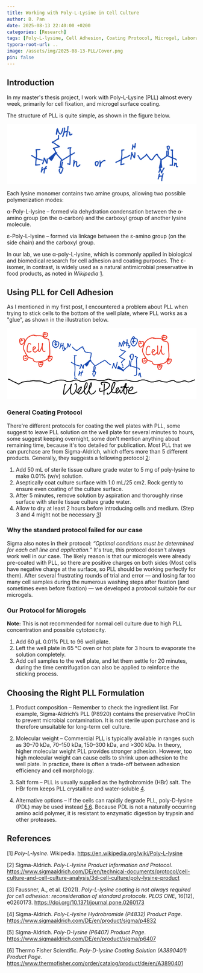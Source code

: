 ```yaml
---
title: Working with Poly-L-Lysine in Cell Culture
author: B. Pan
date: 2025-08-13 22:40:00 +0200
categories: [Research]
tags: [Poly-L-lysine, Cell Adhesion, Coating Protocol, Microgel, Laboratory Tips]
typora-root-url: ..
image: /assets/img/2025-08-13-PLL/Cover.png
pin: false
---
```


## Introduction

In my master's thesis project, I work with Poly-L-Lysine (PLL) almost every week, primarily for cell fixation, and microgel surface coating. 

The structure of PLL is quite simple, as shown in the figure below.

![Illustration of α- and ε-Poly-L-lysine structure](/assets/img/2025-08-13-PLL/PLL-illustration.png)

Each lysine monomer contains two amine groups, allowing two possible polymerization modes:

α-Poly-L-lysine – formed via dehydration condensation between the α-amino group (on the α-carbon) and the carboxyl group of another lysine molecule.

ε-Poly-L-lysine – formed via linkage between the ε-amino group (on the side chain) and the carboxyl group.

In our lab, we use α-poly-L-lysine, which is commonly applied in biological and biomedical research for cell adhesion and coating purposes. The ε-isomer, in contrast, is widely used as a natural antimicrobial preservative in food products, as noted in *Wikipedia* [1](https://en.wikipedia.org/wiki/Poly-L-lysine).

## Using PLL for Cell Adhesion

As I mentioned in my first post, I encountered a problem about PLL when trying to stick cells to the bottom of the well plate, where PLL works as a "glue", as shown in the illustration below. 

![Mechanism of cell adhesion with PLL coating](/assets/img/2025-08-13-PLL/Cell-Adhesion.png)

### General Coating Protocol

There're different protocols for coating the well plates with PLL, some suggest to leave PLL solution on the well plate for several minutes to hours, some suggest keeping overnight, some don't mention anything about remaining time, because it's too detailed for publication. Most PLL that we can purchase are from Sigma-Aldrich, which offers more than 5 different products. Generally, they suggests a following protocol [2](https://www.sigmaaldrich.com/DE/en/technical-documents/protocol/cell-culture-and-cell-culture-analysis/3d-cell-culture/poly-lysine-product):

1. Add 50 mL of sterile tissue culture grade water to 5 mg of poly-lysine to make 0.01% (w/v) solution.
2. Aseptically coat culture surface with 1.0 mL/25 cm2. Rock gently to ensure even coating of the culture surface.
3. After 5 minutes, remove solution by aspiration and thoroughly rinse surface with sterile tissue culture grade water.
4. Allow to dry at least 2 hours before introducing cells and medium. (Step 3 and 4 might not be necessary [3](https://doi.org/10.1371/journal.pone.0260173))

### Why the standard protocol failed for our case

Sigma also notes in their protocol: *“Optimal conditions must be determined for each cell line and application.”* It's true, this protocol doesn't always work well in our case. The likely reason is that our microgels were already pre-coated with PLL, so there are positive charges on both sides (Most cells have negative charge at the surface, so PLL should be working perfectly for them). After several frustrating rounds of trial and error — and losing far too many cell samples during the numerous washing steps after fixation (and sometimes even before fixation) — we developed a protocol suitable for our microgels.

### Our Protocol for Microgels

**Note:** This is not recommended for normal cell culture due to high PLL concentration and possible cytotoxicity.

1. Add 60 μL 0.01% PLL to 96 well plate.
2. Left the well plate in 65 °C oven or hot plate for 3 hours to evaporate the solution completely.
3. Add cell samples to the well plate, and let them settle for 20 minutes, during the time centrifugation can also be applied to reinforce the sticking process.

## Choosing the Right PLL Formulation

1. Product composition – Remember to check the ingredient list. For example, Sigma-Aldrich’s PLL (P8920) contains the preservative ProClin to prevent microbial contamination. It is not sterile upon purchase and is therefore unsuitable for long-term cell culture.

2. Molecular weight – Commercial PLL is typically available in ranges such as 30–70 kDa, 70–150 kDa, 150–300 kDa, and >300 kDa. In theory, higher molecular weight PLL provides stronger adhesion. However, too high molecular weight can cause cells to shrink upon adhesion to the well plate. In practice, there is often a trade-off between adhesion efficiency and cell morphology.

3. Salt form – PLL is usually supplied as the hydrobromide (HBr) salt. The HBr form keeps PLL crystalline and water-soluble [4](https://www.sigmaaldrich.com/DE/en/product/sigma/p4832).

4. Alternative options – If the cells can rapidly degrade PLL, poly-D-lysine (PDL) may be used instead [5](https://www.sigmaaldrich.com/DE/en/product/sigma/p6407),[6](https://www.thermofisher.com/order/catalog/product/de/en/A3890401). Because PDL is not a naturally occurring amino acid polymer, it is resistant to enzymatic digestion by trypsin and other proteases.

## References

[1] *Poly-L-lysine*. Wikipedia. https://en.wikipedia.org/wiki/Poly-L-lysine

[2] Sigma-Aldrich. *Poly-L-lysine Product Information and Protocol*. https://www.sigmaaldrich.com/DE/en/technical-documents/protocol/cell-culture-and-cell-culture-analysis/3d-cell-culture/poly-lysine-product

[3] Faussner, A., et al. (2021). *Poly-L-lysine coating is not always required for cell adhesion: reconsideration of standard protocols*. *PLOS ONE*, 16(12), e0260173. https://doi.org/10.1371/journal.pone.0260173

[4] Sigma-Aldrich. *Poly-L-lysine Hydrobromide (P4832) Product Page*. https://www.sigmaaldrich.com/DE/en/product/sigma/p4832

[5] Sigma-Aldrich. *Poly-D-lysine (P6407) Product Page*. https://www.sigmaaldrich.com/DE/en/product/sigma/p6407  

[6] Thermo Fisher Scientific. *Poly-D-lysine Coating Solution (A3890401) Product Page*. https://www.thermofisher.com/order/catalog/product/de/en/A3890401

